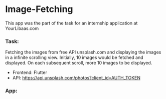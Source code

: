 # Image-Fetching
This app was the part of the task for an internship application at YourLibaas.com
### Task: 
Fetching the images from free API unsplash.com and displaying the images in a infinite scrolling view. Initially, 10 images would be fetched and displayed. On each subsequent scroll, more 10 images to be displayed. 

- Frontend: Flutter
- API: https://api.unsplash.com/photos?client_id=AUTH_TOKEN 

### App:
